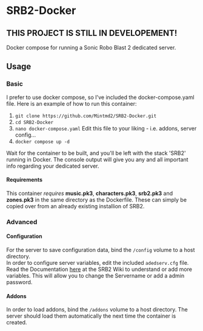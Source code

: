 # SRB2-Docker

## THIS PROJECT IS STILL IN DEVELOPEMENT!

Docker compose for running a Sonic Robo Blast 2 dedicated server.

## Usage

### Basic

I prefer to use docker compose, so I've included the docker-compose.yaml file. Here is an example of how to run this container:

1. ```git clone https://github.com/Mintmd2/SRB2-Docker.git```
2. ```cd SRB2-Docker```
3. ```nano docker-compose.yaml``` Edit this file to your liking - i.e. addons, server config...
4. ```docker compose up -d```

Wait for the container to be built, and you'll be left with the stack 'SRB2' running in Docker. The console output will give you any and all important info regarding your dedicated server.

#### Requirements

This container *requires* **music.pk3**, **characters.pk3**, **srb2.pk3** and **zones.pk3** in the same directory as the Dockerfile. These can simply be copied over from an already existing installion of SRB2.

### Advanced

#### Configuration

For the server to save configuration data, bind the `/config` volume to a host directory.\
In order to configure server variables, edit the included `adedserv.cfg` file. Read the Documentation [here](https://wiki.srb2.org/wiki/Console/Variables#Server_options) at the SRB2 Wiki to understand or add more variables. This will allow you to change the Servername or add a admin password.

#### Addons

In order to load addons, bind the `/addons` volume to a host directory. The server should load them automatically the next time the container is created.
